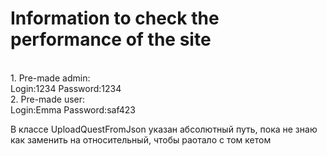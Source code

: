 <h1>Information to check the performance of the site</h1>
<br>
1. Pre-made admin:
<br>
Login:1234
Password:1234
<br>
2. Pre-made user:
<br>
Login:Emma
Password:saf423

В классе UploadQuestFromJson указан абсолютный путь, пока не знаю как заменить на относительный, чтобы раотало с том кетом